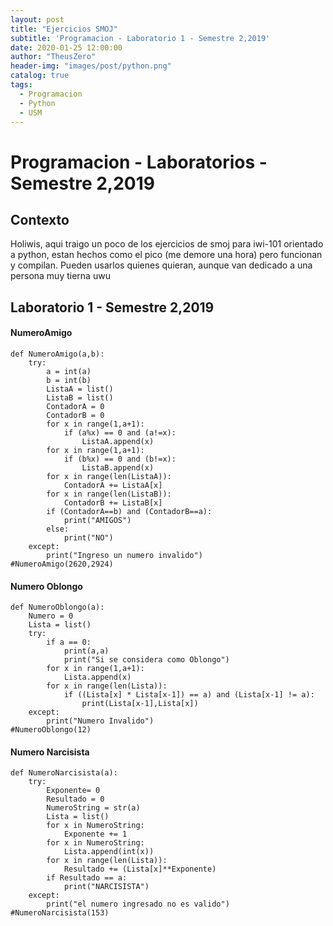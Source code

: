 ```yaml
---
layout: post
title: "Ejercicios SMOJ"
subtitle: 'Programacion - Laboratorio 1 - Semestre 2,2019'
date: 2020-01-25 12:00:00
author: "TheusZero"
header-img: "images/post/python.png"
catalog: true
tags:
  - Programacion
  - Python
  - USM
---
```


# Programacion - Laboratorios - Semestre 2,2019

## Contexto

Holiwis, aqui traigo un poco de los ejercicios de smoj para iwi-101 orientado a python, estan hechos como el pico (me demore una hora) pero funcionan y compilan.
Pueden usarlos quienes quieran, aunque van dedicado a una persona muy tierna uwu

## Laboratorio 1 - Semestre 2,2019

#### NumeroAmigo

```vim
def NumeroAmigo(a,b):
    try:
        a = int(a)
        b = int(b)
        ListaA = list()
        ListaB = list()
        ContadorA = 0
        ContadorB = 0
        for x in range(1,a+1):
            if (a%x) == 0 and (a!=x):
                ListaA.append(x)
        for x in range(1,a+1):
            if (b%x) == 0 and (b!=x):
                ListaB.append(x)
        for x in range(len(ListaA)):
            ContadorA += ListaA[x]
        for x in range(len(ListaB)):
            ContadorB += ListaB[x]
        if (ContadorA==b) and (ContadorB==a):
            print("AMIGOS")
        else:
            print("NO")
    except:
        print("Ingreso un numero invalido")
#NumeroAmigo(2620,2924)
```
#### Numero Oblongo

```vim
def NumeroOblongo(a):
    Numero = 0
    Lista = list()
    try:
        if a == 0:
            print(a,a)
            print("Si se considera como Oblongo")
        for x in range(1,a+1):
            Lista.append(x)
        for x in range(len(Lista)):
            if ((Lista[x] * Lista[x-1]) == a) and (Lista[x-1] != a):
                print(Lista[x-1],Lista[x])
    except:
        print("Numero Invalido")
#NumeroOblongo(12)
```
#### Numero Narcisista

```vim
def NumeroNarcisista(a):
    try:
        Exponente= 0
        Resultado = 0
        NumeroString = str(a)
        Lista = list()
        for x in NumeroString:
            Exponente += 1
        for x in NumeroString:
            Lista.append(int(x))
        for x in range(len(Lista)):
            Resultado += (Lista[x]**Exponente)
        if Resultado == a:
            print("NARCISISTA")
    except:
        print("el numero ingresado no es valido")
#NumeroNarcisista(153)
```